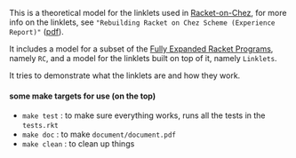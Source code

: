 This is a theoretical model for the linklets used in [Racket-on-Chez](https://blog.racket-lang.org/2018/01/racket-on-chez-status.html), for more info on the linklets, see `"Rebuilding Racket on Chez Scheme (Experience Report)"` ([pdf](https://www.cs.utah.edu/plt/publications/icfp19-rddkmstz.pdf)).

It includes a model for a subset of the [Fully Expanded Racket Programs](https://docs.racket-lang.org/reference/syntax-model.html?q=fully%20expanded#%28part._fully-expanded%29), namely `RC`, and a model for the linklets built on top of it, namely `Linklets`.

It tries to demonstrate what the linklets are and how they work.

#### some make targets for use (on the top)

* `make test` : to make sure everything works, runs all the tests in the `tests.rkt`
* `make doc` : to make `document/document.pdf`
* `make clean` : to clean up things
